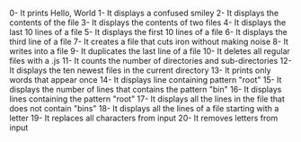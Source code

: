 0- It prints Hello, World
1- It displays a confused smiley
2- It displays the contents of the file
3- It displays the contents of two files
4- It displays the last 10 lines of a file
5- It displays the first 10 lines of a file
6- It displays the third line of a file
7- It creates a file that cuts iron without making noise
8- It writes into a file
9- It duplicates the last line of a file
10- It deletes all regular files with a .js
11- It counts the number of directories and sub-directories
12- It displays the ten newest files in the current directory
13- It prints only words that appear once
14- It displays line containing pattern "root"
15- It displays the number of lines that contains the pattern "bin"
16- It displays lines containing the pattern "root"
17- It displays all the lines in the file that does not contain "bins"
18- It displays all the lines of a file starting with a letter
19- It replaces all characters from input
20- It removes letters from input
